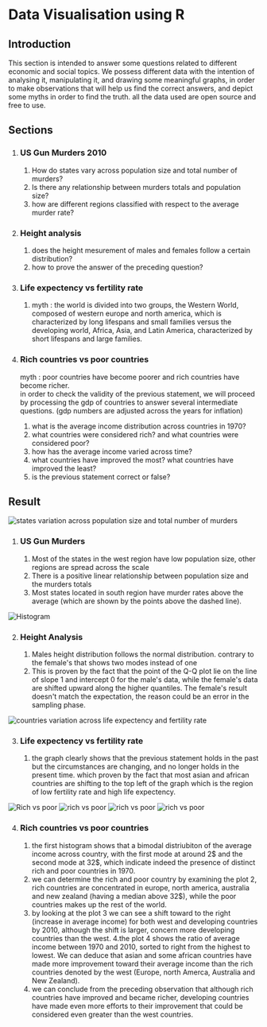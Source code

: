 # Data Visualisation using R

## Introduction
This section is intended to answer some questions related to different economic and social topics.
We possess different data with the intention of analysing it, manipulating it, and drawing some meaningful graphs, in order to make observations that will help us find the correct answers, and depict some myths in order to find the truth.
all the data used are open source and free to use.

## Sections
1. ### US Gun Murders 2010
    1. How do states vary across population size and total number of murders?
    2. Is there any relationship between murders totals and population size?
    3. how are different regions classified with respect to the average murder rate?

2. ### Height analysis
    1. does the height mesurement of males and females follow a certain distribution?
    2. how to prove the answer of the preceding question?

3. ### Life expectency vs fertility rate 
    1. myth : the world is divided into two groups, the Western World, composed of western europe and north america, which is characterized by long lifespans and small families versus the developing world, Africa, Asia, and Latin America, characterized by short lifespans and large families.

4. ### Rich countries vs poor countries </br>
    myth : poor countries have become poorer and rich countries have become richer. </br>
    in order to check the validity of the previous statement, we will proceed by processing the gdp of countries to answer several intermediate questions. (gdp numbers are adjusted across the years for inflation)
    1. what is the average income distribution across countries in 1970?
    2. what countries were considered rich? and what countries were considered poor?
    3. how has the average income varied across time?
    4. what countries have improved the most? what countries have improved the least?
    5. is the previous statement correct or false?
## Result
![states variation across population size and total number of murders](./images/US-Gun-Murders-2010.png)

1. ### US Gun Murders
    1. Most of the states in the west region have low population size, other regions are spread across the scale
    2. There is a positive linear relationship between population size and the murders totals
    3. Most states located in south region have murder rates above the average (which are shown by the points above the dashed line).

![Histogram](./images/HeightAnalysis.png)

2. ### Height Analysis
    1. Males height distribution follows the normal distribution. contrary to the female's that shows two modes instead of one
    2. This is proven by the fact that the point of the Q-Q plot lie on the line of slope 1 and intercept 0 for the male's data, while the female's data are shifted upward along the higher quantiles. The female's result doesn't match the expectation, the reason could be an error in the sampling phase.

![countries variation across life expectency and fertility rate](./images/Life-Expectancy-vs-Fertility-Rate.png)
    
3. ### Life expectency vs fertility rate
    1. the graph clearly shows that the previous statement holds in the past but the circumstances are changing, and no longer holds in the present time. which proven by the fact that most asian and african countries are shifting to the top left of the graph which is the region of low fertility rate and high life expectency.

![Rich vs poor](./images/Rich-vs-Poor1.png) ![rich vs poor](./images/Rich-vs-Poor2.png) ![rich vs poor](./images/Rich-vs-Poor3.png) ![rich vs poor](./images/Rich-vs-Poor4.png)

4. ### Rich countries vs poor countries
    1. the first histogram shows that a bimodal distriubiton of the average income across country, with the first mode at around 2$ and the second mode at 32$, which indicate indeed the presence of distinct rich and poor countries in 1970.
    2. we can determine the rich and poor country by examining the plot 2, rich countries are concentrated in europe, north america, australia and new zealand (having a median above 32$), while the poor countries makes up the rest of the world.
    3. by looking at the plot 3 we can see a shift toward to the right (increase in average income) for both west and developing countries by 2010, although the shift is larger, concern more developing countries than the west.
    4.the plot 4 shows the ratio of average income between 1970 and 2010, sorted to right from the highest to lowest. We can deduce that asian and some african countries have made more improvement toward their average income than the rich countries denoted by the west (Europe, north Amerca, Australia and New Zealand).
    5. we can conclude from the preceding observation that although rich countries have improved and became richer, developing countries have made even more efforts to their improvement that could be considered even greater than the west countries.
